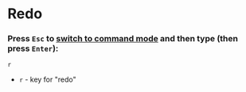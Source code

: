 # Redo

### Press `Esc` to [switch to command mode](/vim/how-to-switch-to-command-mode) and then type (then press `Enter`):

```text
r
```

- `r` - key for "redo"
